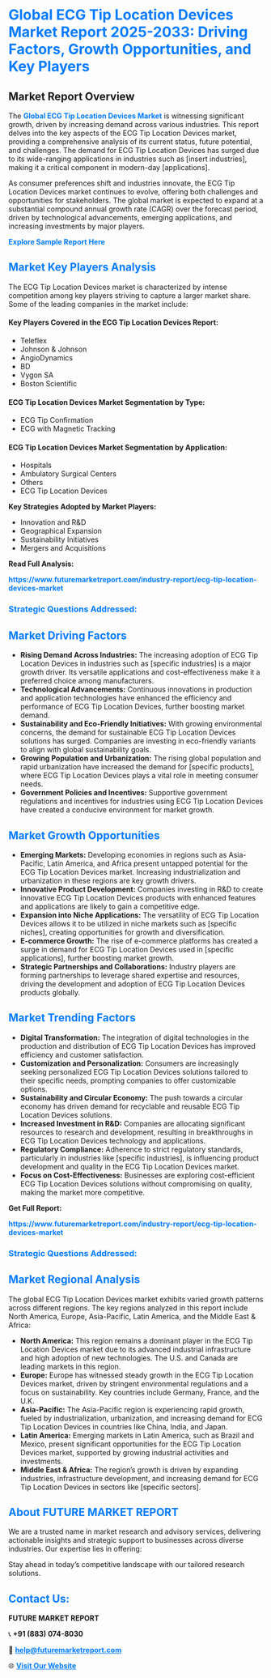 <h1 style="color: #007BFF;">Global ECG Tip Location Devices Market Report 2025-2033: Driving Factors, Growth Opportunities, and Key Players</h1>

<section id="overview">
<h2>Market Report Overview</h2>
<p>The <a href="https://www.futuremarketreport.com/industry-report/ecg-tip-location-devices-market" style="color: #007BFF; text-decoration: none;"><strong>Global ECG Tip Location Devices Market</strong></a> is witnessing significant growth, driven by increasing demand across various industries. This report delves into the key aspects of the ECG Tip Location Devices market, providing a comprehensive analysis of its current status, future potential, and challenges. The demand for ECG Tip Location Devices has surged due to its wide-ranging applications in industries such as [insert industries], making it a critical component in modern-day [applications].</p>
<p>As consumer preferences shift and industries innovate, the ECG Tip Location Devices market continues to evolve, offering both challenges and opportunities for stakeholders. The global market is expected to expand at a substantial compound annual growth rate (CAGR) over the forecast period, driven by technological advancements, emerging applications, and increasing investments by major players.</p>
</section>

<section id="overview">
<p><a href="https://www.futuremarketreport.com/request-sample/reportId=122903" style="color: #007BFF; text-decoration: none;"><strong>Explore Sample Report Here</strong></a></p>
</section>

<section id="key-players">
<h2 style="color: #007BFF;">Market Key Players Analysis</h2>
<p>The ECG Tip Location Devices market is characterized by intense competition among key players striving to capture a larger market share. Some of the leading companies in the market include:</p>
<h4>Key Players Covered in the ECG Tip Location Devices Report:</h4>
<ul><li>Teleflex</li><li>Johnson &amp; Johnson</li><li>AngioDynamics</li><li>BD</li><li>Vygon SA</li><li>Boston Scientific</li></ul>
<h4>ECG Tip Location Devices Market Segmentation by Type:</h4>
<ul><li>ECG Tip Confirmation</li><li>ECG with Magnetic Tracking</li></ul>

<h4>ECG Tip Location Devices Market Segmentation by Application:</h4>
<ul><li>Hospitals</li><li>Ambulatory Surgical Centers</li><li>Others</li><li>ECG Tip Location Devices</li></ul>
<p><strong>Key Strategies Adopted by Market Players:</strong></p>
<ul>
<li>Innovation and R&D</li>
<li>Geographical Expansion</li>
<li>Sustainability Initiatives</li>
<li>Mergers and Acquisitions</li>
</ul>
</section>

<section>
<p><strong>Read Full Analysis: </strong></p><a href="https://www.futuremarketreport.com/industry-report/ecg-tip-location-devices-market" style="color: #007BFF; text-decoration: none;"><strong>https://www.futuremarketreport.com/industry-report/ecg-tip-location-devices-market</strong></a>
<h3 style="color: #007BFF;">Strategic Questions Addressed:</h3>
</section>

<section id="driving-factors">
<h2 style="color: #007BFF;">Market Driving Factors</h2>
<ul>
<li><strong>Rising Demand Across Industries:</strong> The increasing adoption of ECG Tip Location Devices in industries such as [specific industries] is a major growth driver. Its versatile applications and cost-effectiveness make it a preferred choice among manufacturers.</li>
<li><strong>Technological Advancements:</strong> Continuous innovations in production and application technologies have enhanced the efficiency and performance of ECG Tip Location Devices, further boosting market demand.</li>
<li><strong>Sustainability and Eco-Friendly Initiatives:</strong> With growing environmental concerns, the demand for sustainable ECG Tip Location Devices solutions has surged. Companies are investing in eco-friendly variants to align with global sustainability goals.</li>
<li><strong>Growing Population and Urbanization:</strong> The rising global population and rapid urbanization have increased the demand for [specific products], where ECG Tip Location Devices plays a vital role in meeting consumer needs.</li>
<li><strong>Government Policies and Incentives:</strong> Supportive government regulations and incentives for industries using ECG Tip Location Devices have created a conducive environment for market growth.</li>
</ul>
</section>

<section id="growth-opportunities">
<h2 style="color: #007BFF;">Market Growth Opportunities</h2>
<ul>
<li><strong>Emerging Markets:</strong> Developing economies in regions such as Asia-Pacific, Latin America, and Africa present untapped potential for the ECG Tip Location Devices market. Increasing industrialization and urbanization in these regions are key growth drivers.</li>
<li><strong>Innovative Product Development:</strong> Companies investing in R&D to create innovative ECG Tip Location Devices products with enhanced features and applications are likely to gain a competitive edge.</li>
<li><strong>Expansion into Niche Applications:</strong> The versatility of ECG Tip Location Devices allows it to be utilized in niche markets such as [specific niches], creating opportunities for growth and diversification.</li>
<li><strong>E-commerce Growth:</strong> The rise of e-commerce platforms has created a surge in demand for ECG Tip Location Devices used in [specific applications], further boosting market growth.</li>
<li><strong>Strategic Partnerships and Collaborations:</strong> Industry players are forming partnerships to leverage shared expertise and resources, driving the development and adoption of ECG Tip Location Devices products globally.</li>
</ul>
</section>

<section id="trending-factors">
<h2 style="color: #007BFF;">Market Trending Factors</h2>
<ul>
<li><strong>Digital Transformation:</strong> The integration of digital technologies in the production and distribution of ECG Tip Location Devices has improved efficiency and customer satisfaction.</li>
<li><strong>Customization and Personalization:</strong> Consumers are increasingly seeking personalized ECG Tip Location Devices solutions tailored to their specific needs, prompting companies to offer customizable options.</li>
<li><strong>Sustainability and Circular Economy:</strong> The push towards a circular economy has driven demand for recyclable and reusable ECG Tip Location Devices solutions.</li>
<li><strong>Increased Investment in R&D:</strong> Companies are allocating significant resources to research and development, resulting in breakthroughs in ECG Tip Location Devices technology and applications.</li>
<li><strong>Regulatory Compliance:</strong> Adherence to strict regulatory standards, particularly in industries like [specific industries], is influencing product development and quality in the ECG Tip Location Devices market.</li>
<li><strong>Focus on Cost-Effectiveness:</strong> Businesses are exploring cost-efficient ECG Tip Location Devices solutions without compromising on quality, making the market more competitive.</li>
</ul>
</section>

<section>
<p><strong>Get Full Report: </strong></p><a href="https://www.futuremarketreport.com/industry-report/ecg-tip-location-devices-market" style="color: #007BFF; text-decoration: none;"><strong>https://www.futuremarketreport.com/industry-report/ecg-tip-location-devices-market</strong></a>
<h3 style="color: #007BFF;">Strategic Questions Addressed:</h3>
</section>


<section id="regional-analysis">
<h2 style="color: #007BFF;">Market Regional Analysis</h2>
<p>The global ECG Tip Location Devices market exhibits varied growth patterns across different regions. The key regions analyzed in this report include North America, Europe, Asia-Pacific, Latin America, and the Middle East & Africa:</p>
<ul>
<li><strong>North America:</strong> This region remains a dominant player in the ECG Tip Location Devices market due to its advanced industrial infrastructure and high adoption of new technologies. The U.S. and Canada are leading markets in this region.</li>
<li><strong>Europe:</strong> Europe has witnessed steady growth in the ECG Tip Location Devices market, driven by stringent environmental regulations and a focus on sustainability. Key countries include Germany, France, and the U.K.</li>
<li><strong>Asia-Pacific:</strong> The Asia-Pacific region is experiencing rapid growth, fueled by industrialization, urbanization, and increasing demand for ECG Tip Location Devices in countries like China, India, and Japan.</li>
<li><strong>Latin America:</strong> Emerging markets in Latin America, such as Brazil and Mexico, present significant opportunities for the ECG Tip Location Devices market, supported by growing industrial activities and investments.</li>
<li><strong>Middle East & Africa:</strong> The region’s growth is driven by expanding industries, infrastructure development, and increasing demand for ECG Tip Location Devices in sectors like [specific sectors].</li>
</ul>
</section>

<footer>
<h2 style="color: #007BFF;">About FUTURE MARKET REPORT</h2>
<p>We are a trusted name in market research and advisory services, delivering actionable insights and strategic support to businesses across diverse industries. Our expertise lies in offering:</p>

<p>Stay ahead in today’s competitive landscape with our tailored research solutions.</p>

<h2 style="color: #007BFF;">Contact Us:</h2>
<p><strong>FUTURE MARKET REPORT</strong></p>
<p>📞 <strong>+91 (883) 074-8030</strong></p>
<p>📧 <strong><a href="mailto:help@futuremarketreport.com" style="color: #007BFF;">help@futuremarketreport.com</a></strong></p>
<p>🌐 <strong><a href="https://www.futuremarketreport.com/" style="color: #007BFF;">Visit Our Website</a></strong></p>
</footer>